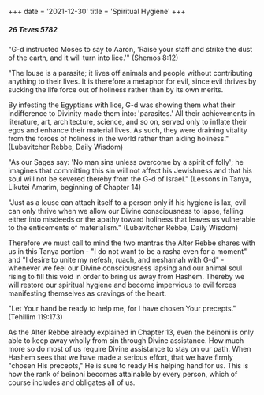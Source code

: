 +++
date = '2021-12-30'
title = 'Spiritual Hygiene'
+++

##### 26 Teves 5782

"G-d instructed Moses to say to Aaron, 'Raise your staff and strike the dust of the earth, and it will turn into lice.'" (Shemos 8:12)

"The louse is a parasite; it lives off animals and people without contributing anything to their lives. It is therefore a metaphor for evil, since evil thrives by sucking the life force out of holiness rather than by its own merits.

By infesting the Egyptians with lice, G-d was showing them what their indifference to Divinity made them into: 'parasites.' All their achievements in literature, art, architecture, science, and so on, served only to inflate their egos and enhance their material lives. As such, they were draining vitality from the forces of holiness in the world rather than aiding holiness." (Lubavitcher Rebbe, Daily Wisdom)

"As our Sages say: 'No man sins unless overcome by a spirit of folly'; he imagines that committing this sin will not affect his Jewishness and that his soul will not be severed thereby from the G-d of Israel." (Lessons in Tanya, Likutei Amarim, beginning of Chapter 14)

"Just as a louse can attach itself to a person only if his hygiene is lax, evil can only thrive when we allow our Divine consciousness to lapse, falling either into misdeeds or the apathy toward holiness that leaves us vulnerable to the enticements of materialism." (Lubavitcher Rebbe, Daily Wisdom)

Therefore we must call to mind the two mantras the Alter Rebbe shares with us in this Tanya portion - "I do not want to be a rasha even for a moment" and "I desire to unite my nefesh, ruach, and neshamah with G-d" - whenever we feel our Divine consciousness lapsing and our animal soul rising to fill this void in order to bring us away from Hashem. Thereby we will restore our spiritual hygiene and become impervious to evil forces manifesting themselves as cravings of the heart.

"Let Your hand be ready to help me, for I have chosen Your precepts." (Tehillim 119:173)

As the Alter Rebbe already explained in Chapter 13, even the beinoni is only able to keep away wholly from sin through Divine assistance. How much more so do most of us require Divine assistance to stay on our path. When Hashem sees that we have made a serious effort, that we have firmly "chosen His precepts," He is sure to ready His helping hand for us. This is how the rank of beinoni becomes attainable by every person, which of course includes and obligates all of us.
